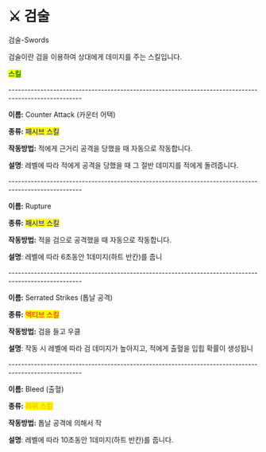 # ⚔️ 검술

검술-Swords



검술이란 검을 이용하여 상대에게 데미지를 주는 스킬입니다.



<mark style="color:green;">**스킬**</mark>

\-----------------------------------------------------------------------------------------------------

**이름:** Counter Attack (카운터 어택)

**종류:** <mark style="color:blue;">패시브 스킬</mark>

**작동방법:** 적에게 근거리 공격을 당했을 때 자동으로 작동합니다.

**설명**: 레벨에 따라 적에게 공격을 당했을 때 그 절반 데미지를 적에게 돌려줍니다.

\-----------------------------------------------------------------------------------------------------

**이름:** Rupture

**종류:** <mark style="color:blue;">패시브 스킬</mark>

**작동방법:** 적을 검으로 공격했을 때 자동으로 작동합니다.

**설명**: 레벨에 따라 6초동안 1데미지(하트 반칸)를 줍니

\-----------------------------------------------------------------------------------------------------

**이름:** Serrated Strikes (톱날 공격)

**종류:** <mark style="color:red;">엑티브 스킬</mark>

**작동방법:** 검을 들고 우클

**설명**: 작동 시 레벨에 따라 검 데미지가 높아지고, 적에게 출혈을 입힙 확률이 생성됩니

\-----------------------------------------------------------------------------------------------------

**이름:** Bleed (출혈)

**종류:** <mark style="color:orange;">하위 스킬</mark>

**작동방법:** 톱날 공격에 의해서 작

**설명**: 레벨에 따라 10초동안 1데미지(하트 반칸)를 줍니다.
